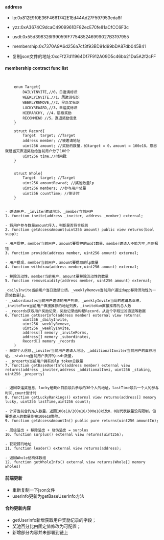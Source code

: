 #### address
- lp:0x812E9f0E36F4661742E1Ed44Ad27F597953eda8f
- yzz:0xA3674C9dcaC4909961DF82ecE70fe81aCfCC6F3c
- usdt:0x55d398326f99059fF775485246999027B3197955
- membership:0x7370A9A6d256a7cf3f93BD91d99bDA87db045B41

- 复制json文件的地址:0xcFf27d11964Df7F912A09D5c46bb21Da5A2f2cFF

#### membership contract func list
```solidity


    enum Target{
        DAILYINVITE,//0，日邀请标识
        WEEKLYINVITE,//1，周邀请标识
        WEEKLYREMOVE,//2，早鸟奖标识
        LUCKYREWARD,//3，幸运奖标识
        HIERARCHY, //4，层级奖励
        RECOMMEND //5，直退奖励信息
    }

    struct Record{
        Target  target; //Target
        address member; //被邀请地址
        uint256 amount; //奖励的数量，如target = 0，amount = 100e18，意思就是当天直退奖励给当前用户分了100个
        uint256 time;//时间戳
    }


    struct Whole{
        Target  target; //Target
        uint256 amountRewrad; //奖池数量lp
        uint256 members; //参与用户总量
        uint256 countTime; //倒计时
    }


- 邀请用户，_inviter邀请地址，_member当前用户
1. function invite(address _inviter, address _member) external;

- 将用户参与数量amount传入，判断是否符合规则
2. function getAccessAmount(uint256 amount) public view returns(bool supp);

- 用户质押，member当前用户，amount要质押的usdt数量，member邀请人不能为空,否则报错
3. function provide(address member, uint256 amount) external;

- 用户提现，member当前用户，amount要提取的lp数量
4. function withdraw(address member,uint256 amount) external;

- 移除流动性，member当前用户，amount要移除流动性的数量
5. function removeLuidity(address member, uint256 amount) external;

_dailyInvite当前用户当日邀请业绩，_weeklyRemove当前用户通过dapp移除流动性的一周总数量lp。
- _subordinates当前用户邀请的用户列表，_weeklyInvite当周的邀请总业绩，_inviteForm当前用户直接推荐的地址列表，_inviteNum直接推荐的总人数
- _records获取用户奖励记录，奖励记录结构是Record，从这个字段过滤直退等数据
6. function getUserInfo(address member) external view returns(
        uint256 _dailyInvite, 
        uint256 _weeklyRemove,
        uint256 _weeklyInvite,
        address[] memory _inviteForms,
        address[] memory _subordinates,
        Record[] memory _records
    )
- 获取个人信息,_inviter当前用户邀请人地址，_additionalInviter当前用户的直荐地址，_staking当前用户质押的usdt数量，
- _property当前用户拥有的lp token总数量
7. function getBaseUserInfo(address member) external view returns(address _inviter,address _additionalInvi, uint256 _staking, uint256 _property)


- 返回幸运奖信息，lucky是截止目前最后参与的30个人的地址，lastTime最后一个人的参与时间,count倒计时
8. function getLuckyRankings() external view returns(address[] memory lucky, uint256 lastTime,uint256 count);

- 计算当前合约准入数量，返回100e18/200e18/300e18以及0，0则代表数量没有限制，但要求输入的数量能被100e18整除。
9. function getAccessAmountIn() public pure returns(uint256 amountIn);

- 层级溢出 + 移除溢出 + 烧伤溢出 = surplus
10. function surplus() external view returns(uint256);

- 获取首码地址
11. function leader() external view returns(address);

- 返回Whole结构体数组
12. function getWholeInfo() external view returns(Whole[] memory wholes)

```


#### 前端更新
- 重新复制一下json文件
- userinfo更新为getBaseUserInfo方法

#### 合约更新内容
- getUserInfo新增获取用户奖励记录的字段；
- 奖池百分比由固定值修改为可配置；
- 新增部分内容并未部署到链上
